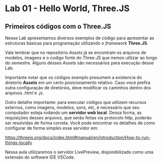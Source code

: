 # Lab 01 - Hello World, Three.JS

## Primeiros códigos com o Three.JS

Nesse Lab apresentamos diversos exemplos de código para apresentar as estruturas básicas para programação utilizando o *framework* **Three.JS**. 

Vale lembrar que no repositório *Assets* já se encontram os arquivos de modelos, imagens e o codigo fonte do Three.JS que iremos utilizar ao longo do semestre. Alguns desses *Assets* são necessários para execução desse Lab.

Importante notar que os códigos exemplo presumem a existencia do diretorio **Assets** em um certo posicionamento relativo. Caso voce prefira outra configuração de diretórios, deve modificar os caminhos dentro dos arquivos *.html* e *.js*. 

Outro detalhe importante: para executar códigos que utilizem recursos externos, como imagens, modelos, sons, etc, é necessário que seu computador esteja rodando um **servidor web local**. Dessa forma, as requisições desses arquivos, que serão feitas via protocolo *http*, poderão ser resolvidas de forma correta. Você pode encontrar os detalhes de como configurar de forma simples esse servidor em:

https://threejs.org/docs/index.html#manual/en/introduction/How-to-run-things-locally 

Nessa aula utilizaremos o servidor LivePreview, disponibilizado como uma extensão do software IDE VSCode.

